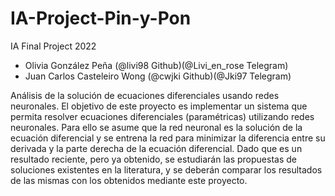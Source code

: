 # IA-Project-Pin-y-Pon
IA Final Project 2022

- Olivia González Peña (@livi98 Github)(@Livi_en_rose Telegram)
- Juan Carlos Casteleiro Wong (@cwjki Github)(@Jki97 Telegram)


Análisis de la solución de ecuaciones diferenciales usando redes neuronales.
El objetivo de este proyecto es implementar un sistema que permita resolver ecuaciones diferenciales (paramétricas) utilizando redes neuronales. Para ello se asume que la red neuronal es la solución de la ecuación diferencial y se entrena la red para minimizar la diferencia entre su derivada y la parte derecha de la ecuación diferencial.
Dado que es un resultado reciente, pero ya obtenido, se estudiarán las propuestas de soluciones existentes en la literatura, y se deberán comparar los resultados de las mismas con los obtenidos mediante este proyecto.